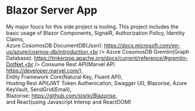 # Blazor Server App
My major foucs for this side project is tooling. This project includes the basic usage of Blazor Components, SignalR, Authorization Policy, Identity Claims,<br /> 
Azure CosomosDB DocumentDB(Json): https://docs.microsoft.com/en-us/azure/cosmos-db/introduction,<br />
Azure CosomosDB Gremlin(Graph Database): https://tinkerpop.apache.org/docs/current/reference/#gremlin-DotNet,<br />
Consume Rest API(Marvel API https://developer.marvel.com/),<br />
Entity Framework Core(Natural Key, Fluent API),<br />
Hosting Rest API(JWT Token Authenication, Swagger UI), Blazorise, Azure KeyVault, SendGrid(Email),<br />
Blazorise: https://github.com/stsrki/Blazorise, <br />
and React(using Javascript Interop and ReactDOM)
